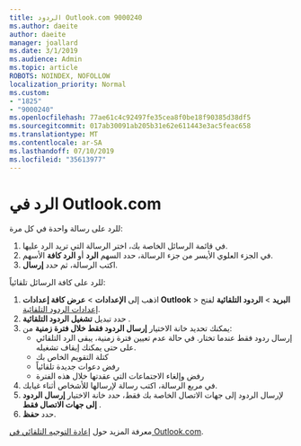 ```yaml
---
title: الردود Outlook.com 9000240
ms.author: daeite
author: daeite
manager: joallard
ms.date: 3/1/2019
ms.audience: Admin
ms.topic: article
ROBOTS: NOINDEX, NOFOLLOW
localization_priority: Normal
ms.custom:
- "1825"
- "9000240"
ms.openlocfilehash: 77ae61c4c92497fe35cea8f0be18f90385d38df5
ms.sourcegitcommit: 017ab30091ab205b31e62e611443e3ac5feac658
ms.translationtype: MT
ms.contentlocale: ar-SA
ms.lasthandoff: 07/10/2019
ms.locfileid: "35613977"
---
```

# <a name="replying-in-outlookcom"></a>الرد في Outlook.com

للرد على رسالة واحدة في كل مرة:

1. في قائمة الرسائل الخاصة بك، اختر الرسالة التي تريد الرد عليها.
2. في الجزء العلوي الأيسر من جزء الرسالة، حدد السهم **الرد** أو **الرد كافة** الأسهم.
3. اكتب الرسالة، ثم حدد **إرسال**.

للرد على كافة الرسائل تلقائياً:

1. اذهب إلى **الإعدادات** > **عرض كافة إعدادات Outlook** > **البريد** > **الردود التلقائية** لفتح [إعدادات الردود التلقائية](https://outlook.live.com/mail/options/mail/automaticReplies).
2. حدد تبديل **تشغيل الردود التلقائية** .
3. يمكنك تحديد خانة الاختيار **إرسال الردود فقط خلال فترة زمنية** من:
    - إرسال ردود فقط عندما تختار. في حالة عدم تعيين فترة زمنية، يبقى الرد التلقائي على حتى يمكنك إيقاف تشغيله.
    - كتلة التقويم الخاص بك
    - رفض دعوات جديدة تلقائياً
    - رفض وإلغاء الاجتماعات التي عقدتها خلال هذه الفترة
4. في مربع الرسالة، اكتب رسالة لإرسالها للأشخاص أثناء غيابك.
5. لإرسال الردود إلى جهات الاتصال الخاصة بك فقط، حدد خانة الاختيار **إرسال الردود إلى جهات الاتصال فقط** .
6. حدد **حفظ**.

معرفة المزيد حول [إعادة التوجيه التلقائي في Outlook.com](https://support.office.com/article/14614626-9855-48dc-a986-dec81d07b1a0?wt.mc_id=Office_Outlook_com_Alchemy).